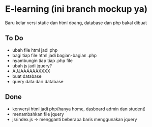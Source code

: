 # E-learning (ini branch mockup ya)

Baru kelar versi static dan html doang, database dan php bakal dibuat

## To Do

- ubah file html jadi php
- bagi tiap file html jadi bagian-bagian .php
- nyambungin tiap tiap .php file
- ubah js jadi jquery?
- AJJAAAAAAXXXX
- buat database
- query data dari database

## Done

- konversi html jadi php(hanya home, dasboard admin dan student)
- menambahkan file jquery
- js/index.js -> mengganti beberapa baris menggunakan jquery
